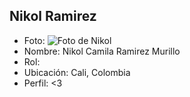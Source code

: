 ## Nikol Ramirez
- Foto:
  ![Foto de Nikol](Nikol/yo)
- Nombre: Nikol Camila Ramirez Murillo
- Rol: 
- Ubicación: Cali, Colombia
- Perfil: <3
